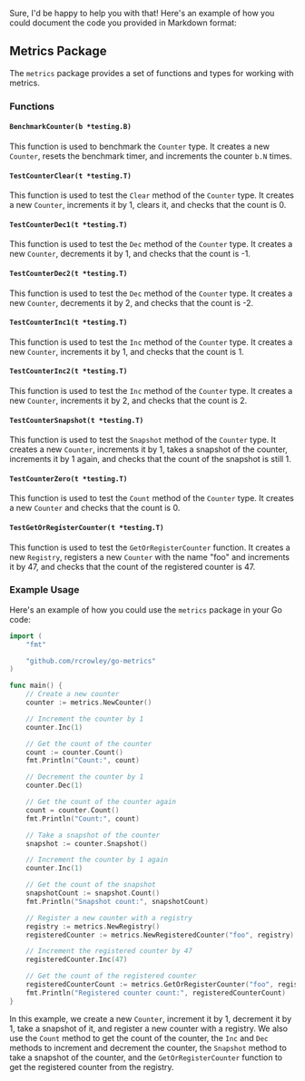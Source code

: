 Sure, I'd be happy to help you with that! Here's an example of how you could document the code you provided in Markdown format:

## Metrics Package

The `metrics` package provides a set of functions and types for working with metrics.

### Functions

#### `BenchmarkCounter(b *testing.B)`

This function is used to benchmark the `Counter` type. It creates a new `Counter`, resets the benchmark timer, and increments the counter `b.N` times.

#### `TestCounterClear(t *testing.T)`

This function is used to test the `Clear` method of the `Counter` type. It creates a new `Counter`, increments it by 1, clears it, and checks that the count is 0.

#### `TestCounterDec1(t *testing.T)`

This function is used to test the `Dec` method of the `Counter` type. It creates a new `Counter`, decrements it by 1, and checks that the count is -1.

#### `TestCounterDec2(t *testing.T)`

This function is used to test the `Dec` method of the `Counter` type. It creates a new `Counter`, decrements it by 2, and checks that the count is -2.

#### `TestCounterInc1(t *testing.T)`

This function is used to test the `Inc` method of the `Counter` type. It creates a new `Counter`, increments it by 1, and checks that the count is 1.

#### `TestCounterInc2(t *testing.T)`

This function is used to test the `Inc` method of the `Counter` type. It creates a new `Counter`, increments it by 2, and checks that the count is 2.

#### `TestCounterSnapshot(t *testing.T)`

This function is used to test the `Snapshot` method of the `Counter` type. It creates a new `Counter`, increments it by 1, takes a snapshot of the counter, increments it by 1 again, and checks that the count of the snapshot is still 1.

#### `TestCounterZero(t *testing.T)`

This function is used to test the `Count` method of the `Counter` type. It creates a new `Counter` and checks that the count is 0.

#### `TestGetOrRegisterCounter(t *testing.T)`

This function is used to test the `GetOrRegisterCounter` function. It creates a new `Registry`, registers a new `Counter` with the name "foo" and increments it by 47, and checks that the count of the registered counter is 47.

### Example Usage

Here's an example of how you could use the `metrics` package in your Go code:

```go
import (
    "fmt"

    "github.com/rcrowley/go-metrics"
)

func main() {
    // Create a new counter
    counter := metrics.NewCounter()

    // Increment the counter by 1
    counter.Inc(1)

    // Get the count of the counter
    count := counter.Count()
    fmt.Println("Count:", count)

    // Decrement the counter by 1
    counter.Dec(1)

    // Get the count of the counter again
    count = counter.Count()
    fmt.Println("Count:", count)

    // Take a snapshot of the counter
    snapshot := counter.Snapshot()

    // Increment the counter by 1 again
    counter.Inc(1)

    // Get the count of the snapshot
    snapshotCount := snapshot.Count()
    fmt.Println("Snapshot count:", snapshotCount)

    // Register a new counter with a registry
    registry := metrics.NewRegistry()
    registeredCounter := metrics.NewRegisteredCounter("foo", registry)

    // Increment the registered counter by 47
    registeredCounter.Inc(47)

    // Get the count of the registered counter
    registeredCounterCount := metrics.GetOrRegisterCounter("foo", registry).Count()
    fmt.Println("Registered counter count:", registeredCounterCount)
}
```

In this example, we create a new `Counter`, increment it by 1, decrement it by 1, take a snapshot of it, and register a new counter with a registry. We also use the `Count` method to get the count of the counter, the `Inc` and `Dec` methods to increment and decrement the counter, the `Snapshot` method to take a snapshot of the counter, and the `GetOrRegisterCounter` function to get the registered counter from the registry.